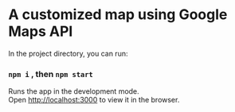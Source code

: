 # A customized map using Google Maps API
In the project directory, you can run:
### `npm i` , then `npm start`

Runs the app in the development mode.\
Open [http://localhost:3000](http://localhost:3000) to view it in the browser.
